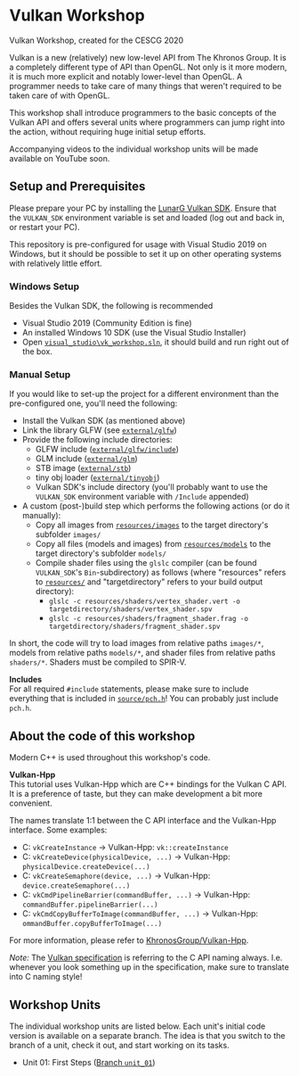 # Vulkan Workshop

Vulkan Workshop, created for the CESCG 2020

Vulkan is a new (relatively) new low-level API from The Khronos Group. It is a completely different type of API than OpenGL. Not only is it more modern, it is much more explicit and notably lower-level than OpenGL. A programmer needs to take care of many things that weren't required to be taken care of with OpenGL. 

This workshop shall introduce programmers to the basic concepts of the Vulkan API and offers several units where programmers can jump right into the action, without requiring huge initial setup efforts.

Accompanying videos to the individual workshop units will be made available on YouTube soon.

## Setup and Prerequisites

Please prepare your PC by installing the [LunarG Vulkan SDK](https://vulkan.lunarg.com/sdk/home). Ensure that the `VULKAN_SDK` environment variable is set and loaded (log out and back in, or restart your PC).

This repository is pre-configured for usage with Visual Studio 2019 on Windows, but it should be possible to set it up on other operating systems with relatively little effort. 

### Windows Setup 

Besides the Vulkan SDK, the following is recommended
* Visual Studio 2019 (Community Edition is fine)
* An installed Windows 10 SDK (use the Visual Studio Installer)
* Open [`visual_studio\vk_workshop.sln`](visual_studio), it should build and run right out of the box.

### Manual Setup

If you would like to set-up the project for a different environment than the pre-configured one, you'll need the following:
* Install the Vulkan SDK (as mentioned above)
* Link the library GLFW (see [`external/glfw`](external/glfw))
* Provide the following include directories:
  * GLFW include ([`external/glfw/include`](external/glfw/include))
  * GLM include ([`external/glm`](external/glm))
  * STB image ([`external/stb`](external/stb))
  * tiny obj loader ([`external/tinyobj`](external/tinyobj))
  * Vulkan SDK's include directory (you'll probably want to use the `VULKAN_SDK` environment variable with `/Include` appended)
* A custom (post-)build step which performs the following actions (or do it manually): 
  * Copy all images from [`resources/images`](resources/images) to the target directory's subfolder `images/`
  * Copy all files (models and images) from [`resources/models`](resources/models) to the target directory's subfolder `models/`
  * Compile shader files using the `glslc` compiler (can be found `VULKAN_SDK`'s `Bin`-subdirectory) as follows (where "resources" refers to [`resources/`](resources) and "targetdirectory" refers to your build output directory):
    * `glslc -c resources/shaders/vertex_shader.vert -o targetdirectory/shaders/vertex_shader.spv`
    * `glslc -c resources/shaders/fragment_shader.frag -o targetdirectory/shaders/fragment_shader.spv`
    
In short, the code will try to load images from relative paths `images/*`, models from relative paths `models/*`, and shader files from relative paths `shaders/*`. Shaders must be compiled to SPIR-V.

**Includes**   
For all required `#include` statements, please make sure to include everything that is included in [`source/pch.h`](source/pch.h)! You can probably just include `pch.h`.

## About the code of this workshop

Modern C++ is used throughout this workshop's code.

**Vulkan-Hpp**     
This tutorial uses Vulkan-Hpp which are C++ bindings for the Vulkan C API. It is a preference of taste, but they can make development a bit more convenient. 

The names translate 1:1 between the C API interface and the Vulkan-Hpp interface. Some examples: 
* C: `vkCreateInstance` -> Vulkan-Hpp: `vk::createInstance`
* C: `vkCreateDevice(physicalDevice, ...)` -> Vulkan-Hpp: `physicalDevice.createDevice(...)`
* C: `vkCreateSemaphore(device, ...)` -> Vulkan-Hpp: `device.createSemaphore(...)`
* C: `vkCmdPipelineBarrier(commandBuffer, ...)` -> Vulkan-Hpp: `commandBuffer.pipelineBarrier(...)`
* C: `vkCmdCopyBufferToImage(commandBuffer, ...)` -> Vulkan-Hpp: `ommandBuffer.copyBufferToImage(...)`

For more information, please refer to [KhronosGroup/Vulkan-Hpp](https://github.com/KhronosGroup/Vulkan-Hpp).

*Note:* The [Vulkan specification](https://www.khronos.org/registry/vulkan/specs/1.2-extensions/html/vkspec.html) is referring to the C API naming always. I.e. whenever you look something up in the specification, make sure to translate into C naming style!

## Workshop Units

The individual workshop units are listed below. Each unit's initial code version is available on a separate branch. The idea is that you switch to the branch of a unit, check it out, and start working on its tasks.
* Unit 01: First Steps ([Branch `unit_01`](https://github.com/cg-tuwien/VulkanWorkshop/tree/unit_01))
